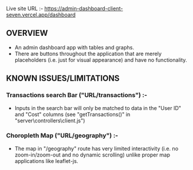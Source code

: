 Live site URL :-
https://admin-dashboard-client-seven.vercel.app/dashboard

## OVERVIEW

- An admin dashboard app with tables and graphs.
- There are buttons throughout the application that are merely placeholders (i.e. just for visual appearance) and have no functionality.

## KNOWN ISSUES/LIMITATIONS

### Transactions search Bar ("URL/transactions") :-

- Inputs in the search bar will only be matched to data in the "User ID" and "Cost" columns (see "getTransactions()" in "server\controllers\client.js")

### Choropleth Map ("URL/geography") :-

- The map in "/geography" route has very limited interactivity (i.e. no zoom-in/zoom-out and no dynamic scrolling) unlike proper map applications like leaflet-js.
